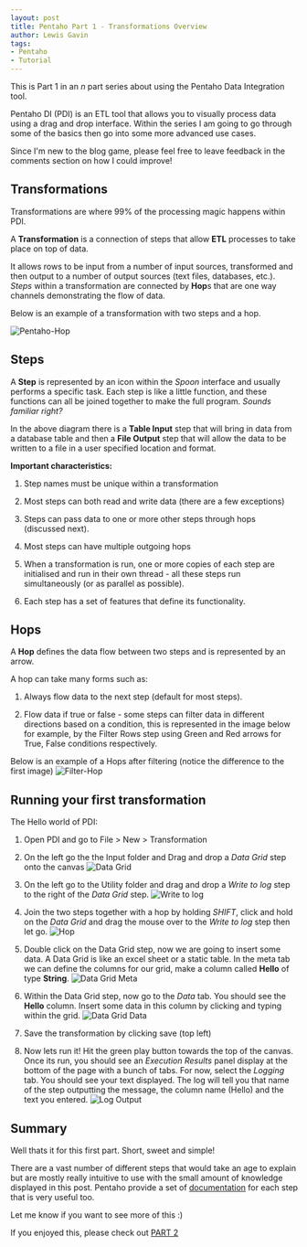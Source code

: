 ```yaml
---
layout: post
title: Pentaho Part 1 - Transformations Overview
author: Lewis Gavin
tags:
- Pentaho
- Tutorial
---
```


This is Part 1 in an _n_ part series about using the Pentaho Data Integration tool.

Pentaho DI (PDI) is an ETL tool that allows you to visually process data using a drag and drop interface. Within the series I am going to go through some of the basics then go into some more advanced use cases.

Since I'm new to the blog game, please feel free to leave feedback in the comments section on how I could improve!


## Transformations

Transformations are where 99% of the processing magic happens within PDI. 

A **Transformation** is a connection of steps that allow **ETL** processes to take place on top of data.

It allows rows to be input from a number of input sources, transformed and then output to a number of output sources (text files, databases, etc.).
*Steps* within a transformation are connected by **Hop**s that are one way channels demonstrating the flow of data.

Below is an example of a transformation with two steps and a hop.

![Pentaho-Hop](https://anotherreeshu.files.wordpress.com/2014/12/capture11.jpg)

## Steps
A **Step** is represented by an icon within the *Spoon* interface and usually performs a specific task. Each step is like a little function, and these functions can all be joined together to make the full program. _Sounds familiar right?_

In the above diagram there is a **Table Input** step that will bring in data from a database table and then a **File Output** step that will allow the data to be written to a file in a user specified location and format.

**Important characteristics:**

1. Step names must be unique within a transformation

2. Most steps can both read and write data (there are a few exceptions)

3. Steps can pass data to one or more other steps through hops (discussed next).

4. Most steps can have multiple outgoing hops

5. When a transformation is run, one or more copies of each step are initialised and run in their own thread - all these steps run simultaneously (or as parallel as possible).

6. Each step has a set of features that define its functionality.

## Hops
A **Hop** defines the data flow between two steps and is represented by an arrow.

A hop can take many forms such as: 

1. Always flow data to the next step (default for most steps).

2. Flow data if true or false - some steps can filter data in different directions based on a condition, this is represented in the image below for example, by the Filter Rows step using Green and Red arrows for True, False conditions respectively.

Below is an example of a Hops after filtering (notice the difference to the first image)
![Filter-Hop](https://www.packtpub.com/sites/default/files/Article-Images/5245OS_06_02.jpg)

## Running your first transformation
The Hello world of PDI:

1. Open PDI and go to File > New > Transformation

2. On the left go the the Input folder and Drag and drop a _Data Grid_ step onto the canvas
![Data Grid](https://www.lewisgavin.co.uk/images/Pentaho/add_data_grid_step.jpg)

3. On the left go to the Utility folder and drag and drop a _Write to log_ step to the right of the _Data Grid_ step.
![Write to log](https://www.lewisgavin.co.uk/images/Pentaho/add_log_step.jpg)

4. Join the two steps together with a hop by holding _SHIFT_, click and hold on the _Data Grid_ and drag the mouse over to the _Write to log_ step then let go.
![Hop](https://www.lewisgavin.co.uk/images/Pentaho/data_hop_to_log.jpg)

5. Double click on the Data Grid step, now we are going to insert some data. 
A Data Grid is like an excel sheet or a static table.
In the meta tab we can define the columns for our grid, make a column called **Hello** of type **String**.
![Data Grid Meta](https://www.lewisgavin.co.uk/images/Pentaho/data_grid_meta_tab.jpg)

6. Within the Data Grid step, now go to the _Data_ tab. You should see the **Hello** column. Insert some data in this column by clicking and typing within the grid.
![Data Grid Data](https://www.lewisgavin.co.uk/images/Pentaho/data_grid_data_tab.jpg)

7. Save the transformation by clicking save (top left)

8. Now lets run it! Hit the green play button towards the top of the canvas.
Once its run, you should see an _Execution Results_ panel display at the bottom of the page with a bunch of tabs. For now, select the _Logging_ tab. You should see your text displayed. The log will tell you that name of the step outputting the message, the column name (Hello) and the text you entered.
![Log Output](https://www.lewisgavin.co.uk/images/Pentaho/log_output.jpg)

## Summary
Well thats it for this first part. Short, sweet and simple!

There are a vast number of different steps that would take an age to explain but are mostly really intuitive to use with the small amount of knowledge displayed in this post. Pentaho provide a set of [documentation](http://wiki.pentaho.com/display/EAI/Pentaho+Data+Integration+Steps) for each step that is very useful too.

Let me know if you want to see more of this :)

If you enjoyed this, please check out [PART 2](http://gavlaaaaaaaa.github.io/Pentaho-Jobs-Overview/)
